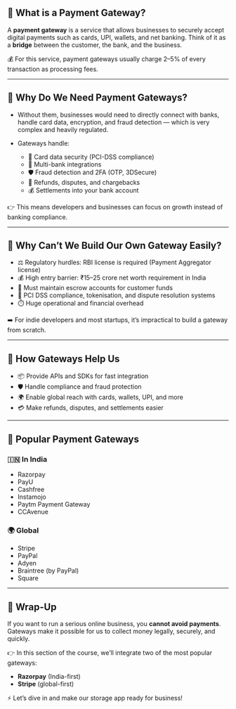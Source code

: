 ## 📌 What is a Payment Gateway?

A **payment gateway** is a service that allows businesses to securely accept digital payments such as cards, UPI, wallets, and net banking. Think of it as a **bridge** between the customer, the bank, and the business.

💰 For this service, payment gateways usually charge 2–5% of every transaction as processing fees.

---

## 🤔 Why Do We Need Payment Gateways?

* Without them, businesses would need to directly connect with banks, handle card data, encryption, and fraud detection — which is very complex and heavily regulated.
* Gateways handle:

  * 🔐 Card data security (PCI-DSS compliance)
  * 🏦 Multi-bank integrations
  * 🛡️ Fraud detection and 2FA (OTP, 3DSecure)
  * 💸 Refunds, disputes, and chargebacks
  * 💰 Settlements into your bank account

👉 This means developers and businesses can focus on growth instead of banking compliance.

---

## 🚫 Why Can’t We Build Our Own Gateway Easily?

* ⚖️ Regulatory hurdles: RBI license is required (Payment Aggregator license)
* 💰 High entry barrier: ₹15–25 crore net worth requirement in India
* 🏦 Must maintain escrow accounts for customer funds
* 🔐 PCI DSS compliance, tokenisation, and dispute resolution systems
* ⏱️ Huge operational and financial overhead

➡️ For indie developers and most startups, it’s impractical to build a gateway from scratch.

---

## 🚀 How Gateways Help Us

* 📦 Provide APIs and SDKs for fast integration
* 🛡️ Handle compliance and fraud protection
* 🌍 Enable global reach with cards, wallets, UPI, and more
* 💳 Make refunds, disputes, and settlements easier

---

## 🌟 Popular Payment Gateways

### 🇮🇳 In India

* Razorpay
* PayU
* Cashfree
* Instamojo
* Paytm Payment Gateway
* CCAvenue

### 🌍 Global

* Stripe
* PayPal
* Adyen
* Braintree (by PayPal)
* Square

---

## 🎯 Wrap-Up

If you want to run a serious online business, you **cannot avoid payments**. Gateways make it possible for us to collect money legally, securely, and quickly.

👉 In this section of the course, we’ll integrate two of the most popular gateways:

* **Razorpay** (India-first)
* **Stripe** (global-first)

⚡ Let’s dive in and make our storage app ready for business!
